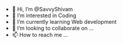 - 👋 Hi, I’m @SavvyShivam
- 👀 I’m interested in Coding
- 🌱 I’m currently learning Web development
- 💞️ I’m looking to collaborate on ...
- 📫 How to reach me ...

<!---
SavvyShivam/SavvyShivam is a ✨ special ✨ repository because its `README.md` (this file) appears on your GitHub profile.
You can click the Preview link to take a look at your changes.
--->
